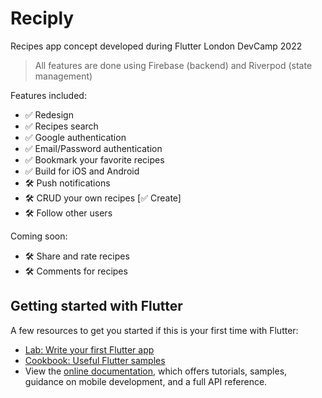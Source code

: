 # Reciply

Recipes app concept developed during Flutter London DevCamp 2022

> All features are done using Firebase (backend) and Riverpod (state management)

Features included:

- ✅ Redesign
- ✅ Recipes search
- ✅ Google authentication
- ✅ Email/Password authentication
- ✅ Bookmark your favorite recipes
- ✅ Build for iOS and Android
- 🛠 Push notifications
- 🛠 CRUD your own recipes [✅ Create]
- 🛠 Follow other users

Coming soon:

- 🛠 Share and rate recipes
- 🛠 Comments for recipes

## Getting started with Flutter

A few resources to get you started if this is your first time with Flutter:

- [Lab: Write your first Flutter app](https://docs.flutter.dev/get-started/codelab)
- [Cookbook: Useful Flutter samples](https://docs.flutter.dev/cookbook)
- View the [online documentation](https://docs.flutter.dev/), which offers tutorials,
samples, guidance on mobile development, and a full API reference.
